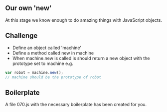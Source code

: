 Our own 'new'
------------

At this stage we know enough to do amazing things with JavaScript objects.

Challenge
---------

- Define an object called 'machine'
- Define a method called new in machine
- When machine.new is called is should return a new object with the prototype set to machine e.g.

```js
var robot = machine.new();
// machine should be the prototype of robot
```

Boilerplate
-----------

A file 070.js with the necessary boilerplate has been created for you.
